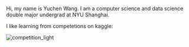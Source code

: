 Hi, my name is Yuchen Wang. I am a computer science and data science double major undergrad at NYU Shanghai.

I like learning from competetions on kaggle: 

![competition_light](https://road-to-kaggle-grandmaster.vercel.app/api/badges/zacchaeus/competition/light)
